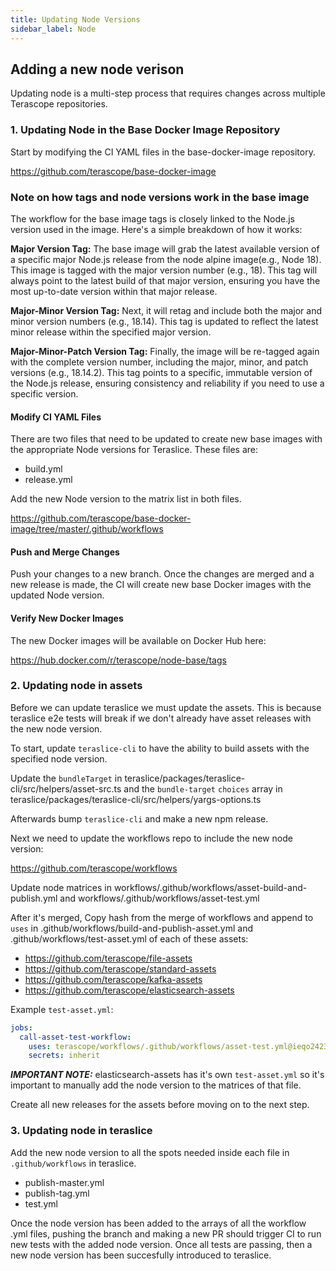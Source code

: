 ```yaml
---
title: Updating Node Versions
sidebar_label: Node
---
```


## Adding a new node verison

Updating node is a multi-step process that requires changes across multiple Terascope repositories.

### 1. Updating Node in the Base Docker Image Repository

Start by modifying the CI YAML files in the base-docker-image repository.

https://github.com/terascope/base-docker-image

### Note on how tags and node versions work in the base image

The workflow for the base image tags is closely linked to the Node.js version used in the image. Here's a simple breakdown of how it works:

**Major Version Tag:** The base image will grab the latest available version of a specific major Node.js release from the node alpine image(e.g., Node 18). This image is tagged with the major version number (e.g., 18). This tag will always point to the latest build of that major version, ensuring you have the most up-to-date version within that major release.

**Major-Minor Version Tag:** Next, it will retag and include both the major and minor version numbers (e.g., 18.14). This tag is updated to reflect the latest minor release within the specified major version.

**Major-Minor-Patch Version Tag:** Finally, the image will be re-tagged again with the complete version number, including the major, minor, and patch versions (e.g., 18.14.2). This tag points to a specific, immutable version of the Node.js release, ensuring consistency and reliability if you need to use a specific version.

#### Modify CI YAML Files

There are two files that need to be updated to create new base images with the appropriate Node versions for Teraslice. These files are:

- build.yml
- release.yml

Add the new Node version to the matrix list in both files.

https://github.com/terascope/base-docker-image/tree/master/.github/workflows

#### Push and Merge Changes

Push your changes to a new branch.
Once the changes are merged and a new release is made, the CI will create new base Docker images with the updated Node version.

#### Verify New Docker Images

The new Docker images will be available on Docker Hub here:

https://hub.docker.com/r/terascope/node-base/tags

### 2. Updating node in assets

Before we can update teraslice we must update the assets. This is because teraslice e2e tests will break if we don't already have asset releases with the new node version.

To start, update `teraslice-cli` to have the ability to build assets with the specified node version.

Update the `bundleTarget` in teraslice/packages/teraslice-cli/src/helpers/asset-src.ts and the `bundle-target` `choices` array in teraslice/packages/teraslice-cli/src/helpers/yargs-options.ts

Afterwards bump `teraslice-cli` and make a new npm release.

Next we need to update the workflows repo to include the new node version:

https://github.com/terascope/workflows

Update node matrices in workflows/.github/workflows/asset-build-and-publish.yml and workflows/.github/workflows/asset-test.yml

After it's merged, Copy hash from the merge of workflows and append to `uses` in .github/workflows/build-and-publish-asset.yml and .github/workflows/test-asset.yml of each of these assets:

- https://github.com/terascope/file-assets
- https://github.com/terascope/standard-assets
- https://github.com/terascope/kafka-assets
- https://github.com/terascope/elasticsearch-assets

Example `test-asset.yml`:

```yaml
jobs:
  call-asset-test-workflow:
    uses: terascope/workflows/.github/workflows/asset-test.yml@ieqo2423biu22 <- Replace everything after `@` w/ new merge hash
    secrets: inherit
```

**_IMPORTANT NOTE:_** elasticsearch-assets has it's own `test-asset.yml` so it's important to manually add the node version to the matrices of that file.

Create all new releases for the assets before moving on to the next step.

### 3. Updating node in teraslice

Add the new node version to all the spots needed inside each file in `.github/workflows` in teraslice.

- publish-master.yml
- publish-tag.yml
- test.yml

Once the node version has been added to the arrays of all the workflow .yml files, pushing the branch and making a new PR should trigger CI to run new tests with the added node version. Once all tests are passing, then a new node version has been succesfully introduced to teraslice.
